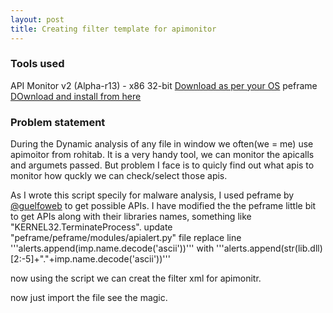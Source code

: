 ```yaml
---
layout: post
title: Creating filter template for apimonitor
---
```


### Tools used
  
  API Monitor v2 (Alpha-r13) - x86 32-bit     [Download as per your OS](http://www.rohitab.com/downloads)
  peframe   [DOwnload and install from here](https://github.com/guelfoweb/peframe)
  
 
 ### Problem statement  
 During the Dynamic analysis of any file in window we often(we = me) use apimoitor from rohitab. It is a very handy tool, we can monitor the apicalls and argumets passed. 
 But problem I face is to quicly find out what apis to monitor how quckly we can check/select those apis.
 
 As I wrote this script specily for malware analysis, I used peframe by [@guelfoweb](https://twitter.com/guelfoweb) to get possible APIs.
 I have modified the the peframe little bit to get APIs along with their libraries names, something like "KERNEL32.TerminateProcess".
    update "peframe/peframe/modules/apialert.py" file
      replace line '''alerts.append(imp.name.decode('ascii'))''' with '''alerts.append(str(lib.dll)[2:-5]+"."+imp.name.decode('ascii'))'''

now using the script we can creat the filter xml for apimonitr.

now just import the file see the magic.
